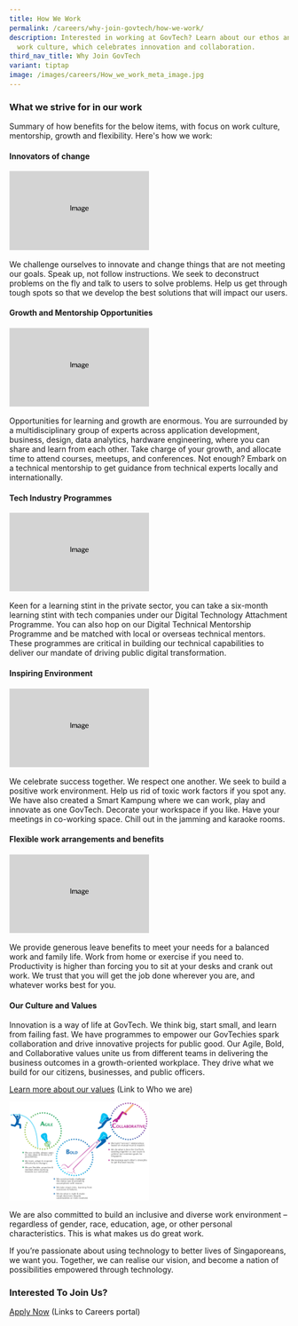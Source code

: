 ```yaml
---
title: How We Work
permalink: /careers/why-join-govtech/how-we-work/
description: Interested in working at GovTech? Learn about our ethos and unique
  work culture, which celebrates innovation and collaboration.
third_nav_title: Why Join GovTech
variant: tiptap
image: /images/careers/How_we_work_meta_image.jpg
---
```

<h3>What we strive for in our work</h3>
<p>Summary of how benefits for the below items, with focus on work culture,
mentorship, growth and flexibility. Here's how we work:</p>
<h4>Innovators of change</h4>
<div class="isomer-image-wrapper">
<img style="width: 50%;" height="auto" width="100%" alt="" src="/images/Placeholders/Screenshot_2023_11_10_at_9_56_05_AM.png">
</div>
<p>We challenge ourselves to innovate and change things that are not meeting
our goals. Speak up, not follow instructions. We seek to deconstruct problems
on the fly and talk to users to solve problems. Help us get through tough
spots so that we develop the best solutions that will impact our users.</p>
<h4>Growth and Mentorship Opportunities</h4>
<div class="isomer-image-wrapper">
<img style="width: 50%;" height="auto" width="100%" alt="" src="/images/Placeholders/Screenshot_2023_11_10_at_9_56_05_AM.png">
</div>
<p>Opportunities for learning and growth are enormous. You are surrounded
by a multidisciplinary group of experts across application development,
business, design, data analytics, hardware engineering, where you can share
and learn from each other. Take charge of your growth, and allocate time
to attend courses, meetups, and conferences. Not enough? Embark on a technical
mentorship to get guidance from technical experts locally and internationally.</p>
<h4>Tech Industry Programmes</h4>
<div class="isomer-image-wrapper">
<img style="width: 50%;" height="auto" width="100%" alt="" src="/images/Placeholders/Screenshot_2023_11_10_at_9_56_05_AM.png">
</div>
<p>Keen for a learning stint in the private sector, you can take a six-month
learning stint with tech companies under our Digital Technology Attachment
Programme. You can also hop on our Digital Technical Mentorship Programme
and be matched with local or overseas technical mentors. These programmes
are critical in building our technical capabilities to deliver our mandate
of driving public digital transformation.</p>
<h4>Inspiring Environment</h4>
<div class="isomer-image-wrapper">
<img style="width: 50%;" height="auto" width="100%" alt="" src="/images/Placeholders/Screenshot_2023_11_10_at_9_56_05_AM.png">
</div>
<p>We celebrate success together. We respect one another. We seek to build
a positive work environment. Help us rid of toxic work factors if you spot
any. We have also created a Smart Kampung where we can work, play and innovate
as one GovTech. Decorate your workspace if you like. Have your meetings
in co-working space. Chill out in the jamming and karaoke rooms.</p>
<h4>Flexible work arrangements and benefits</h4>
<div class="isomer-image-wrapper">
<img style="width: 50%;" height="auto" width="100%" alt="" src="/images/Placeholders/Screenshot_2023_11_10_at_9_56_05_AM.png">
</div>
<p>We provide generous leave benefits to meet your needs for a balanced work
and family life. Work from home or exercise if you need to. Productivity
is higher than forcing you to sit at your desks and crank out work. We
trust that you will get the job done wherever you are, and whatever works
best for you.</p>
<h4>Our Culture and Values</h4>
<p>Innovation is a way of life at GovTech. We think big, start small, and
learn from failing fast. We have programmes to empower our GovTechies spark
collaboration and drive innovative projects for public good. Our Agile,
Bold, and Collaborative values unite us from different teams in delivering
the business outcomes in a growth-oriented workplace. They drive what we
build for our citizens, businesses, and public officers.</p>
<p><a href="/who-we-are" rel="noopener noreferrer nofollow" target="_blank">Learn more about our values</a> (Link
to Who we are)</p>
<div class="isomer-image-wrapper">
<img style="width: 50%;" height="auto" width="100%" alt="Why GovTech - Agile Bold Collaborative" src="/images/careers/why-govtech-abc.png">
</div>
<p>We are also committed to build an inclusive and diverse work environment
– regardless of gender, race, education, age, or other personal characteristics.
This is what makes us do great work.</p>
<p>If you’re passionate about using technology to better lives of Singaporeans,
we want you. Together, we can realise our vision, and become a nation of
possibilities empowered through technology.</p>
<h3>Interested To Join Us?</h3>
<p><a href="https://go.gov.sg/govtechcareers" rel="noopener noreferrer nofollow" target="_blank">Apply Now</a> (Links
to Careers portal)</p>